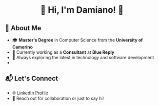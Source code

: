 <h1 align="center">👋 Hi, I'm Damiano! 👋</h1>

<!--
<p align="center">
🎓 Passionate Developer | 🚀 Tech Enthusiast | 💡 Lifelong Learner
</p> -->

## 🌟 About Me  
- 🎓 **Master's Degree** in Computer Science from the **University of Camerino**  
- 💼 Currently working as a **Consultant** at **Blue Reply**  
- 🌱 Always exploring the latest in technology and software development
- 

## 📬 Let's Connect  
- 🌐 [LinkedIn Profile](https://www.linkedin.com/in/damiano-cacchiarelli/)  
- 📧 Reach out for collaboration or just to say hi!  


<!--
**damiano-cacchiarelli/damiano-cacchiarelli** is a ✨ _special_ ✨ repository because its `README.md` (this file) appears on your GitHub profile.

Here are some ideas to get you started:

- 🔭 I’m currently working on ...
- 🌱 I’m currently learning ...
- 👯 I’m looking to collaborate on ...
- 🤔 I’m looking for help with ...
- 💬 Ask me about ...
- 📫 How to reach me: ...
- 😄 Pronouns: ...
- ⚡ Fun fact: ...
-->

